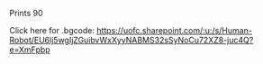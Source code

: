 Prints 90

Click here for .bgcode: https://uofc.sharepoint.com/:u:/s/Human-Robot/EU6lj5wgIjZGuibvWxXyyNABMS32sSyNoCu72XZ8-juc4Q?e=XmFpbp

